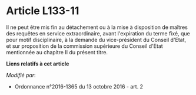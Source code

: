 # Article L133-11

Il ne peut être mis fin au détachement ou à la mise à disposition de maîtres des requêtes en service extraordinaire, avant
l'expiration du terme fixé, que pour motif disciplinaire, à la demande du vice-président du Conseil d'Etat, et sur
proposition de la commission supérieure du Conseil d'Etat mentionnée au chapitre II du présent titre.

**Liens relatifs à cet article**

_Modifié par_:

  - Ordonnance n°2016-1365 du 13 octobre 2016 - art. 2
